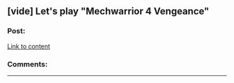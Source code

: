 ## [vide] Let's play "Mechwarrior 4 Vengeance"

### Post:

[Link to content]()

### Comments:

---

